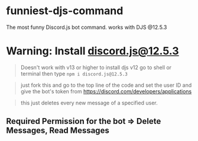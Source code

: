 # funniest-djs-command
The most funny Discord.js bot command. works with DJS @12.5.3

# Warning: Install discord.js@12.5.3 
> Doesn't work with v13 or higher
> to install djs v12 go to shell or terminal then type `npm i discord.js@12.5.3`


> just fork this and go to the top line of the code and set the user ID and give the bot's token from https://discord.com/developers/applications

> this just deletes every new message of a specified user.

## Required Permission for the bot => Delete Messages, Read Messages
